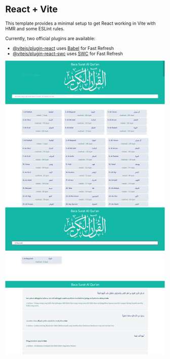 # React + Vite

This template provides a minimal setup to get React working in Vite with HMR and some ESLint rules.

Currently, two official plugins are available:

- [@vitejs/plugin-react](https://github.com/vitejs/vite-plugin-react/blob/main/packages/plugin-react/README.md) uses [Babel](https://babeljs.io/) for Fast Refresh
- [@vitejs/plugin-react-swc](https://github.com/vitejs/vite-plugin-react-swc) uses [SWC](https://swc.rs/) for Fast Refresh

<img src="https://github.com/ekopurnama25/web_react_alquran/blob/master/img/Capture_01.PNG" />

<img src="https://github.com/ekopurnama25/web_react_alquran/blob/master/img/Capture_02.PNG" />

<img src="https://github.com/ekopurnama25/web_react_alquran/blob/master/img/Capture_03.PNG" />

<img src="https://github.com/ekopurnama25/web_react_alquran/blob/master/img/Capture_04.PNG" />
